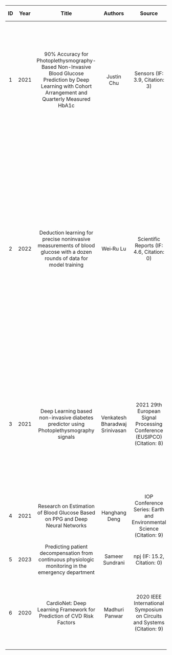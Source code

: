 | ID | Year |                                                                          Title                                                                          |             Authors            |                                                      Source                                                      |     Signals    |                                                                     Tasks                                                                     |     Methods    | Training Strategy |                                                                                                                                                                                                Results                                                                                                                                                                                                |                                 Data                                |
|:--:|:----:|:-------------------------------------------------------------------------------------------------------------------------------------------------------:|:------------------------------:|:----------------------------------------------------------------------------------------------------------------:|:--------------:|:---------------------------------------------------------------------------------------------------------------------------------------------:|:--------------:|:-----------------:|:-----------------------------------------------------------------------------------------------------------------------------------------------------------------------------------------------------------------------------------------------------------------------------------------------------------------------------------------------------------------------------------------------------:|:-------------------------------------------------------------------:|
|  1 | 2021 | 90% Accuracy for Photoplethysmography-Based Non-Invasive Blood Glucose Prediction by Deep Learning with Cohort Arrangement and Quarterly Measured HbA1c |           Justin Chu           | Sensors                                                                                  (IF: 3.9, Citation: 3)  |       PPG      |                                                            Blood Glucose Prediction                                                           |       CNN      |         SL        |                                                                                                          For subjects without medication, the best performing model with quarterly measured HbA1c achieved 94.3% prediction accuracy, RMSE of 12.4 mg/dL, MAE of 8.9 mg/dL, and MAPE of 0.08                                                                                                          | The samples were collected from a total of 2538 volunteer subjects. |
|  2 | 2022 |                 Deduction learning for precise noninvasive measurements of blood glucose with a dozen rounds of data for model training                 |            Wei‑Ru Lu           |         Scientific Reports                                                       (IF: 4.6, Citation: 0)          |       PPG      |                                                            Blood Glucose Prediction                                                           |       CNN      |         SL        | With only a dozen rounds of training data, DL with automatic screening achieved a correlation coefficient (RP ) of 0.81, an accuracy score (RA ) of 93.5, a root mean squared error of 13.93mg/dl, a mean absolute error of 12.07 mg/dl, and 100% predictions in zone A of CEG. The nonparametric Wilcoxon paired test on RA for DL versus IL revealed near significant difference with p‑value 0.06. |         30 diabetic patients as their recruited volunteers.         |
|  3 | 2021 |                                  Deep Learning based non-invasive diabetes predictor using Photoplethysmography signals                                 | Venkatesh Bharadwaj Srinivasan |                     2021 29th European Signal Processing Conference (EUSIPCO)  (Citation: 8)                     |       PPG      |                                                            Diabetic Classification                                                            |       CNN      |         SL        |                                                                                             The best model obtained using a combination of PPG signals, hypertension classification, age and gender as inputs produced an accuracy of 76.34% and area under the curve (AUC) of 0.830 on 224 test patients.                                                                                            |        data from 584 patients in MIMIC-III waveforms dataset        |
|  4 | 2021 |                                      Research on Estimation of Blood Glucose Based on PPG and Deep Neural Networks                                      |          Hanghang Deng         |                  IOP Conference Series: Earth and Environmental Science            (Citation: 9)                 |       PPG      |                                                            Blood Glucose Prediction                                                           |       FC       |         SL        |                                                                                                                                                               the success rate of our DNN blood glucose estimation model reached 90.25%                                                                                                                                                               |           the public database of Guilin People’s Hospital           |
|  5 | 2023 |                           Predicting patient decompensation from continuous physiologic monitoring in the emergency department                          |         Sameer Sundrani        |                                npj                         (IF: 15.2, Citation: 0)                               | PPG + ECG + .. |                                                             Tachycardia Prediction                                                            | Transformer+ML | Transfer learning |                                                                                                                                                                                                   *                                                                                                                                                                                                   |                                  *                                  |
|  6 | 2020 |                                          CardioNet: Deep Learning Framework for Prediction of CVD Risk Factors                                          |         Madhuri Panwar         |         2020 IEEE International Symposium on Circuits and Systems                          (Citation: 9)         |       PPG      |  early diagnosis of cardiovascular risk factors or most common diseases (such as diabetes, hypertension, cerebrovascular, cerebra-infraction) |       CNN      | Transfer learning |                                                                                                                                                         The obtained results of an overall accuracy of 97% for diagnosis of CVD risk factors,                                                                                                                                                         |                           PPG-BP database                           |
